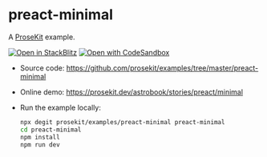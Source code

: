 # preact-minimal

A [ProseKit](https://prosekit.dev) example.

[![Open in StackBlitz](https://developer.stackblitz.com/img/open_in_stackblitz.svg)](https://stackblitz.com/github/prosekit/examples/tree/master/preact-minimal)
[![Open with CodeSandbox](https://assets.codesandbox.io/github/button-edit-lime.svg)](https://codesandbox.io/p/sandbox/github/prosekit/examples/tree/master/preact-minimal)

- Source code: https://github.com/prosekit/examples/tree/master/preact-minimal
- Online demo: https://prosekit.dev/astrobook/stories/preact/minimal
- Run the example locally:

  ```bash
  npx degit prosekit/examples/preact-minimal preact-minimal
  cd preact-minimal
  npm install
  npm run dev
  ```
